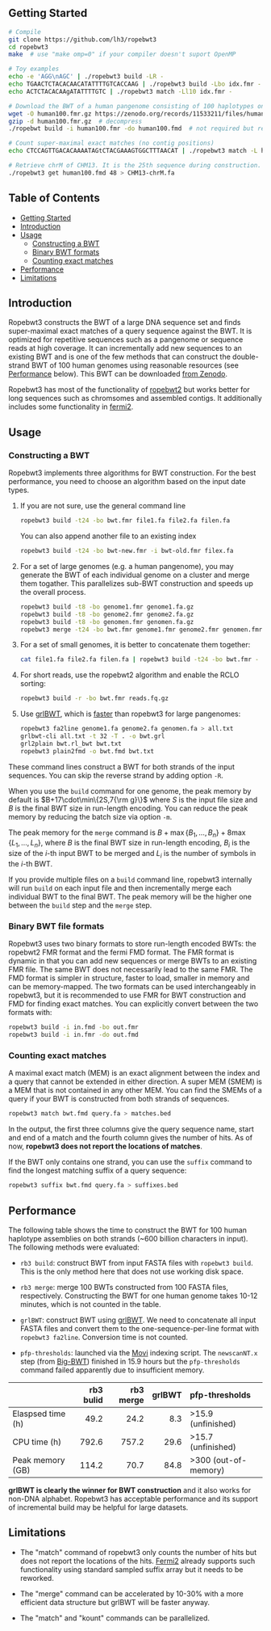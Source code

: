 ## <a name="start"></a>Getting Started
```sh
# Compile
git clone https://github.com/lh3/ropebwt3
cd ropebwt3
make  # use "make omp=0" if your compiler doesn't suport OpenMP

# Toy examples
echo -e 'AGG\nAGC' | ./ropebwt3 build -LR -
echo TGAACTCTACACAACATATTTTGTCACCAAG | ./ropebwt3 build -Lbo idx.fmr -
echo ACTCTACACAAgATATTTTGTC | ./ropebwt3 match -Ll10 idx.fmr -

# Download the BWT of a human pangenome consisting of 100 haplotypes on both strands
wget -O human100.fmr.gz https://zenodo.org/records/11533211/files/human100.fmr.gz?download=1
gzip -d human100.fmr.gz  # decompress
./ropebwt build -i human100.fmr -do human100.fmd  # not required but recommended

# Count super-maximal exact matches (no contig positions)
echo CTCCAGTTGACACAAAATAGtCTACGAAAGTGGCTTTAACAT | ./ropebwt3 match -L human100.fmd -l20 -

# Retrieve chrM of CHM13. It is the 25th sequence during construction. 48=(25-1)*2
./ropebwt3 get human100.fmd 48 > CHM13-chrM.fa
```

## Table of Contents

- [Getting Started](#start)
- [Introduction](#intro)
- [Usage](#use)
  - [Constructing a BWT](#build)
  - [Binary BWT formats](#format)
  - [Counting exact matches](#match)
- [Performance](#perf)
- [Limitations](#limit)

## <a name="intro"></a>Introduction

Ropebwt3 constructs the BWT of a large DNA sequence set and finds super-maximal
exact matches of a query sequence against the BWT. It is optimized for
repetitive sequences such as a pangenome or sequence reads at high coverage. It
can incrementally add new sequences to an existing BWT and is one of the few
methods that can construct the double-strand BWT of 100 human genomes using
reasonable resources (see [Performance](#perf) below). This BWT can be
downloaded [from Zenodo][zenodo].

Ropebwt3 has most of the functionality of [ropebwt2][rb2] but works better for
long sequences such as chromsomes and assembled contigs. It additionally
includes some functionality in [fermi2][fm2].

## <a name="use"></a>Usage

### <a name="build"></a>Constructing a BWT

Ropebwt3 implements three algorithms for BWT construction. For the best
performance, you need to choose an algorithm based on the input date types.

1. If you are not sure, use the general command line
   ```sh
   ropebwt3 build -t24 -bo bwt.fmr file1.fa file2.fa filen.fa
   ```
   You can also append another file to an existing index
   ```sh
   ropebwt3 build -t24 -bo bwt-new.fmr -i bwt-old.fmr filex.fa
   ```

2. For a set of large genomes (e.g. a human pangenome), you may generate the
   BWT of each individual genome on a cluster and merge them togather. This
   parallelizes sub-BWT construction and speeds up the overall process.
   ```sh
   ropebwt3 build -t8 -bo genome1.fmr genome1.fa.gz
   ropebwt3 build -t8 -bo genome2.fmr genome2.fa.gz
   ropebwt3 build -t8 -bo genomen.fmr genomen.fa.gz
   ropebwt3 merge -t24 -bo bwt.fmr genome1.fmr genome2.fmr genomen.fmr
   ```

3. For a set of small genomes, it is better to concatenate them together:
   ```sh
   cat file1.fa file2.fa filen.fa | ropebwt3 build -t24 -bo bwt.fmr -
   ```

4. For short reads, use the ropebwt2 algorithm and enable the RCLO sorting:
   ```sh
   ropebwt3 build -r -bo bwt.fmr reads.fq.gz
   ```

5. Use [grlBWT][grlbwt], which is [faster](#perf) than ropebwt3 for large pangenomes:
   ```sh
   ropebwt3 fa2line genome1.fa genome2.fa genomen.fa > all.txt
   grlbwt-cli all.txt -t 32 -T . -o bwt.grl
   grl2plain bwt.rl_bwt bwt.txt
   ropebwt3 plain2fmd -o bwt.fmd bwt.txt
   ```

These command lines construct a BWT for both strands of the input sequences.
You can skip the reverse strand by adding option `-R`.

When you use the `build` command for one genome, the peak memory by default is
$`B+17\cdot\min\{2S,7{\rm g}\}`$ where $S$ is the input file size and $B$ is
the final BWT size in run-length encoding. You can reduce the peak memory by
reducing the batch size via option `-m`.

The peak memory for the `merge` command is
$`B+\max\{B_1,\ldots,B_n\}+8\max\{L_1,\ldots,L_n\}`$, where $B$ is the final
BWT size in run-length encoding, $`B_i`$ is the size of the $i$-th input BWT
to be merged and $`L_i`$ is the number of symbols in the $i$-th BWT.

If you provide multiple files on a `build` command line, ropebwt3 internally
will run `build` on each input file and then incrementally merge each
individual BWT to the final BWT. The peak memory will be the higher one between
the `build` step and the `merge` step.

### <a name="format"></a>Binary BWT file formats

Ropebwt3 uses two binary formats to store run-length encoded BWTs: the ropebwt2
FMR format and the fermi FMD format. The FMR format is dynamic in that you can
add new sequences or merge BWTs to an existing FMR file. The same BWT does not
necessarily lead to the same FMR. The FMD format is simpler in structure,
faster to load, smaller in memory and can be memory-mapped. The two formats can
be used interchangeably in ropebwt3, but it is recommended to use FMR for BWT
construction and FMD for finding exact matches. You can explicitly convert
between the two formats with:
```sh
ropebwt3 build -i in.fmd -bo out.fmr
ropebwt3 build -i in.fmr -do out.fmd
```

### <a name="match"></a>Counting exact matches

A maximal exact match (MEM) is an exact alignment between the index and a query
that cannot be extended in either direction. A super MEM (SMEM) is a MEM that
is not contained in any other MEM. You can find the SMEMs of a query if your BWT is
constructed from both strands of sequences.
```sh
ropebwt3 match bwt.fmd query.fa > matches.bed
```
In the output, the first three columns give the query sequence name, start and
end of a match and the fourth column gives the number of hits. As of now,
**ropebwt3 does not report the locations of matches**.

If the BWT only contains one strand, you can use the `suffix` command to find
the longest matching suffix of a query sequence:
```sh
ropebwt3 suffix bwt.fmd query.fa > suffixes.bed
```

## <a name="perf"></a>Performance

The following table shows the time to construct the BWT for 100 human haplotype
assemblies on both strands (~600 billion characters in input). The following methods
were evaluated:

* `rb3 build`: construct BWT from input FASTA files with `ropebwt3 build`. This
  is the only method here that does not use working disk space.

* `rb3 merge`: merge 100 BWTs constructed from 100 FASTA files, respectively.
  Constructing the BWT for one human genome takes 10-12 minutes, which is not
  counted in the table.

* `grlBWT`: construct BWT using [grlBWT][grlbwt]. We need to concatenate all
  input FASTA files and convert them to the one-sequence-per-line format with
  `ropebwt3 fa2line`. Conversion time is not counted.

* `pfp-thresholds`: launched via the [Movi][movi] indexing script. The
  `newscanNT.x` step (from [Big-BWT][bigbwt]) finished in 15.9 hours but the
  `pfp-thresholds` command failed apparently due to insufficient memory.

|                 |rb3 bulid|rb3 merge|grlBWT|pfp-thresholds|
|:----------------|--------:|--------:|-----:|:-------------|
|Elaspsed time (h)|     49.2|     24.2|   8.3|>15.9 (unfinished)|
|CPU time (h)     |    792.6|    757.2|  29.6|>15.7 (unfinished)|
|Peak memory (GB) |    114.2|     70.7|  84.8|>300 (out-of-memory)|

**grlBWT is clearly the winner for BWT construction** and it also works for non-DNA
alphabet. Ropebwt3 has acceptable performance and its support of incremental
build may be helpful for large datasets.

## <a name="limit"></a>Limitations

* The "match" command of ropebwt3 only counts the number of hits but does not
  report the locations of the hits. [Fermi2][fm2] already supports such
  functionality using standard sampled suffix array but it needs to be
  reworked.

* The "merge" command can be accelerated by 10-30% with a more efficient data
  structure but grlBWT will be faster anyway.

* The "match" and "kount" commands can be parallelized.

[grlbwt]: https://github.com/ddiazdom/grlBWT
[movi]: https://github.com/mohsenzakeri/Movi
[bigbwt]: https://gitlab.com/manzai/Big-BWT
[fm2]: https://github.com/lh3/fermi2
[rb2]: https://github.com/lh3/ropebwt2
[zenodo]: https://zenodo.org/records/11533211
